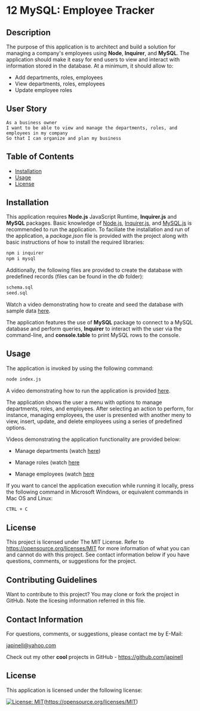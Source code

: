 # 12 MySQL: Employee Tracker

## Description

The purpose of this application is to architect and build a solution for managing a company's employees using **Node**, **Inquirer**, and **MySQL**. The application should make it easy for end users to view and interact with information stored in the database. At a minimum, it should allow to:

- Add departments, roles, employees
- View departments, roles, employees
- Update employee roles

## User Story

```
As a business owner
I want to be able to view and manage the departments, roles, and employees in my company
So that I can organize and plan my business
```

## Table of Contents

- [Installation](#installation)
- [Usage](#usage)
- [License](#license)

## Installation

This application requires **Node.js** JavaScript Runtime, **Inquirer.js** and **MySQL** packages. Basic knowledge of [Node.js](https://nodejs.org/en/), [Inquirer.js](https://www.npmjs.com/package/inquirer), and [MySQL.js](https://www.npmjs.com/package/mysql) is recommended to run the application. To faciliate the installation and run of the application, a _package.json_ file is provided with the project along with basic instructions of how to install the required libraries:

```bash
npm i inquirer
npm i mysql
```

Additionally, the following files are provided to create the database with predefined records (files can be found in the _db_ folder):

```bash
schema.sql
seed.sql
```

Watch a video demonstrating how to create and seed the database with sample data [here](https://drive.google.com/file/d/1V4JamtXEDNW5mMYjJceyYUMv9qEopBeq/view).

The application features the use of **MySQL** package to connect to a MySQL database and perform queries, **Inquirer** to interact with the user via the command-line, and **console.table** to print MySQL rows to the console.

## Usage

The application is invoked by using the following command:

```bash
node index.js
```

A video demonstrating how to run the application is provided [here](https://drive.google.com/file/d/1dBTxvoGaN08_HVWo0yIS25ipMxUuH5tc/view).

The application shows the user a menu with options to manage departments, roles, and employees. After selecting an action to perform, for instance, managing employees, the user is presented with another meny to view, insert, update, and delete employees using a series of predefined options.

Videos demonstrating the application functionality are provided below:

- Manage departments (watch [here](https://drive.google.com/file/d/1N7lv9zKxndbqw7tl-d3kQcWjpGew1sZ4/view))

- Manage roles (watch [here](https://drive.google.com/file/d/16ImLAI43WQf5xy6W6q4OVq_9HdGWPJXW/view)

- Manage employees (watch [here](https://drive.google.com/file/d/1qwCLKWAdyk3OCZO9t46J9M5LG-mAJ14v/view)

If you want to cancel the application execution while running it locally, press the following command in Microsoft Windows, or equivalent commands in Mac OS and Linux:

```bash
CTRL + C
```

## License

This project is licensed under The MIT License. Refer to https://opensource.org/licenses/MIT for more information of what you can and cannot do with this project. See contact information below if you have questions, comments, or suggestions for the project.

## Contributing Guidelines

Want to contribute to this project? You may clone or fork the project in GitHub. Note the licesing information referred in this file.

## Contact Information

For questions, comments, or suggestions, please contact me by E-Mail:

japinell@yahoo.com

Check out my other **cool** projects in GitHub - https://github.com/japinell

## License

This application is licensed under the following license:

[![License: MIT](https://img.shields.io/badge/License-MIT-yellow.svg)](https://opensource.org/licenses/MIT)(https://opensource.org/licenses/MIT)
